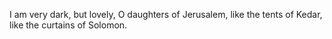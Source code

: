 I am very dark, but lovely, O daughters of Jerusalem, like the tents of Kedar, like the curtains of Solomon.
